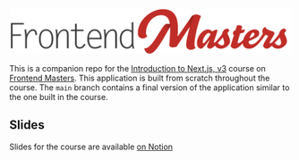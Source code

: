 [![Frontend Masters](./full.png)][fem]

This is a companion repo for the [Introduction to Next.js, v3][course] course on [Frontend Masters][fem]. This application is built from scratch throughout the course. The `main` branch contains a final version of the application similar to the one built in the course.

## Slides
Slides for the course are available [on Notion][slides]



[fem]: https://frontendmasters.com
[course]: https://frontendmasters.com/courses/next-js-v3/
[slides]: https://scottmoss.notion.site/scottmoss/Intro-to-Next-js-V3-6cefbdba58d94e3897dcb8d7e7fc0337
